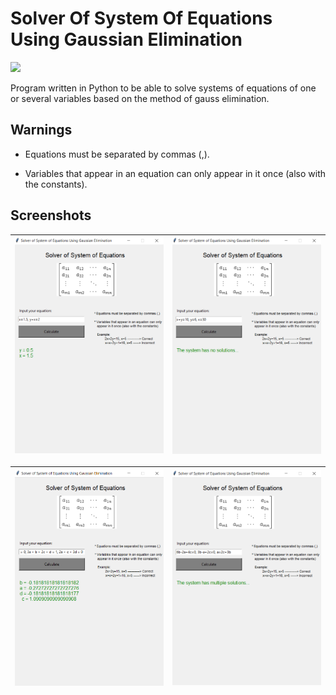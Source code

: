 # Solver Of System Of Equations Using Gaussian Elimination


![](https://upload.wikimedia.org/wikipedia/commons/thumb/e/ec/Carl_Friedrich_Gauss_1840_by_Jensen.jpg/470px-Carl_Friedrich_Gauss_1840_by_Jensen.jpg)

Program written in Python to be able to solve systems of equations of one or several variables based on the method of gauss elimination.



## Warnings


* Equations must be separated by commas (,).

* Variables that appear in an equation can only appear in it once (also with the constants).



## Screenshots


| ![](images/1.png) | ![](images/2.png) | 
|:---:|:---:|

![](images/3.png) | ![](images/4.png) |
|:---:|:---:|
